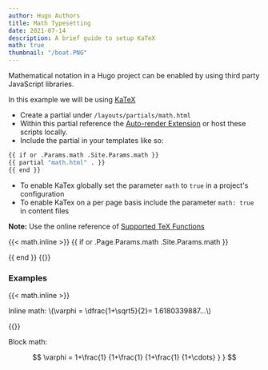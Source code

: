 ```yaml
---
author: Hugo Authors
title: Math Typesetting
date: 2021-07-14
description: A brief guide to setup KaTeX
math: true
thumbnail: "/boat.PNG"
---
```


Mathematical notation in a Hugo project can be enabled by using third party JavaScript libraries.

<!--more-->

In this example we will be using [KaTeX](https://katex.org/)

- Create a partial under `/layouts/partials/math.html`
- Within this partial reference the [Auto-render Extension](https://katex.org/docs/autorender.html) or host these scripts locally.
- Include the partial in your templates like so:

```bash
{{ if or .Params.math .Site.Params.math }}
{{ partial "math.html" . }}
{{ end }}
```

- To enable KaTex globally set the parameter `math` to `true` in a project's configuration
- To enable KaTex on a per page basis include the parameter `math: true` in content files

**Note:** Use the online reference of [Supported TeX Functions](https://katex.org/docs/supported.html)

{{< math.inline >}}
{{ if or .Page.Params.math .Site.Params.math }}

<!-- KaTeX -->
<link rel="stylesheet" href="https://cdn.jsdelivr.net/npm/katex@0.11.1/dist/katex.min.css" integrity="sha384-zB1R0rpPzHqg7Kpt0Aljp8JPLqbXI3bhnPWROx27a9N0Ll6ZP/+DiW/UqRcLbRjq" crossorigin="anonymous">
<script defer src="https://cdn.jsdelivr.net/npm/katex@0.11.1/dist/katex.min.js" integrity="sha384-y23I5Q6l+B6vatafAwxRu/0oK/79VlbSz7Q9aiSZUvyWYIYsd+qj+o24G5ZU2zJz" crossorigin="anonymous"></script>
<script defer src="https://cdn.jsdelivr.net/npm/katex@0.11.1/dist/contrib/auto-render.min.js" integrity="sha384-kWPLUVMOks5AQFrykwIup5lo0m3iMkkHrD0uJ4H5cjeGihAutqP0yW0J6dpFiVkI" crossorigin="anonymous" onload="renderMathInElement(document.body);"></script>
{{ end }}
{{</ math.inline >}}

### Examples

{{< math.inline >}}

<p>
Inline math: \(\varphi = \dfrac{1+\sqrt5}{2}= 1.6180339887…\)
</p>
{{</ math.inline >}}

Block math:

$$
 \varphi = 1+\frac{1} {1+\frac{1} {1+\frac{1} {1+\cdots} } }
$$

